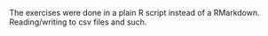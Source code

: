 The exercises were done in a plain R script instead of a RMarkdown. Reading/writing to csv files and such.
